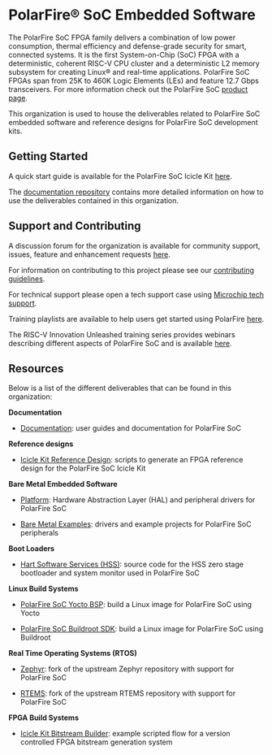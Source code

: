 # PolarFire® SoC Embedded Software

The PolarFire SoC FPGA family delivers a combination of low power consumption,
thermal efficiency and defense-grade security for smart, connected systems.
It is the first System-on-Chip (SoC) FPGA with a deterministic,
coherent RISC-V CPU cluster and a deterministic L2 memory subsystem for
creating Linux® and real-time applications.
PolarFire SoC FPGAs span from 25K to 460K Logic Elements (LEs)
and feature 12.7 Gbps transceivers. For more information check out the PolarFire
SoC [product page](https://www.microchip.com/en-us/products/fpgas-and-plds/system-on-chip-fpgas/polarfire-soc-fpgas).

This organization is used to house the deliverables related to PolarFire SoC
embedded software and reference designs for PolarFire SoC development kits.

## Getting Started

A quick start guide is available for the PolarFire SoC Icicle Kit
[here](https://www.microsemi.com/products/fpga-soc/polarfire-soc-icicle-quick-start-guide).

The [documentation repository](https://github.com/polarfire-soc/polarfire-soc-documentation)
contains more detailed information on how to use the deliverables contained in
this organization.

## Support and Contributing

A discussion forum for the organization is available for community support,
issues, feature and enhancement requests [here](https://github.com/orgs/polarfire-soc/discussions).

For information on contributing to this project please see our
[contributing guidelines](https://github.com/polarfire-soc/polarfire-soc-documentation/blob/master/.github/CONTRIBUTING.md).

For technical support please open a tech support case using
[Microchip tech support](https://microchipsupport.force.com/s/).

Training playlists are available to help users get started using PolarFire [here](https://www.youtube.com/c/MicrochipDeveloperHelp/playlists?view=50&sort=dd&shelf_id=4).

The RISC-V Innovation Unleashed training series provides webinars describing
different aspects of PolarFire SoC and is available [here](https://www.microchip.com/en-us/education/technical-learning-center/webinars/fpga-webinars/risc-v-innovation-unleashed).

## Resources

Below is a list of the different deliverables that can be found in this
organization:

**Documentation**

- [Documentation](https://github.com/polarfire-soc/polarfire-soc-documentation):
user guides and documentation for PolarFire SoC

**Reference designs**

- [Icicle Kit Reference Design](https://github.com/polarfire-soc/icicle-kit-reference-design):
scripts to generate an FPGA reference design for the PolarFire SoC Icicle Kit

**Bare Metal Embedded Software**

- [Platform](https://github.com/polarfire-soc/platform): Hardware Abstraction Layer
(HAL) and peripheral drivers for PolarFire SoC

- [Bare Metal Examples](https://github.com/polarfire-soc/polarfire-soc-bare-metal-examples):
drivers and example projects for PolarFire SoC peripherals

**Boot Loaders**

- [Hart Software Services (HSS)](https://github.com/polarfire-soc/hart-software-services):
source code for the HSS zero stage bootloader and system monitor used in
PolarFire SoC

**Linux Build Systems**

- [PolarFire SoC Yocto BSP](https://github.com/polarfire-soc/meta-polarfire-soc-yocto-bsp):
build a Linux image for PolarFire SoC using Yocto

- [PolarFire SoC Buildroot SDK](https://github.com/polarfire-soc/polarfire-soc-buildroot-sdk):
build a Linux image for PolarFire SoC using Buildroot

**Real Time Operating Systems (RTOS)**

- [Zephyr](https://github.com/polarfire-soc/zephyr): fork
of the upstream Zephyr repository with support for PolarFire SoC

- [RTEMS](https://github.com/polarfire-soc/rtems): fork
of the upstream RTEMS repository with support for PolarFire SoC

**FPGA Build Systems**

- [Icicle Kit Bitstream Builder](https://github.com/polarfire-soc/icicle-kit-minimal-bring-up-design-bitstream-builder):
example scripted flow for a version controlled FPGA bitstream generation system
